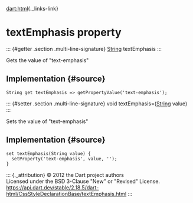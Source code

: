 [dart:html](../../dart-html/dart-html-library){._links-link}

textEmphasis property
=====================

::: {#getter .section .multi-line-signature}
[String](../../dart-core/string-class) textEmphasis
:::

Gets the value of \"text-emphasis\"

Implementation {#source}
--------------

``` {.language-dart data-language="dart"}
String get textEmphasis => getPropertyValue('text-emphasis');
```

::: {#setter .section .multi-line-signature}
void textEmphasis=([String](../../dart-core/string-class) value)
:::

Sets the value of \"text-emphasis\"

Implementation {#source}
--------------

``` {.language-dart data-language="dart"}
set textEmphasis(String value) {
  setProperty('text-emphasis', value, '');
}
```

::: {._attribution}
© 2012 the Dart project authors\
Licensed under the BSD 3-Clause \"New\" or \"Revised\" License.\
<https://api.dart.dev/stable/2.18.5/dart-html/CssStyleDeclarationBase/textEmphasis.html>
:::
